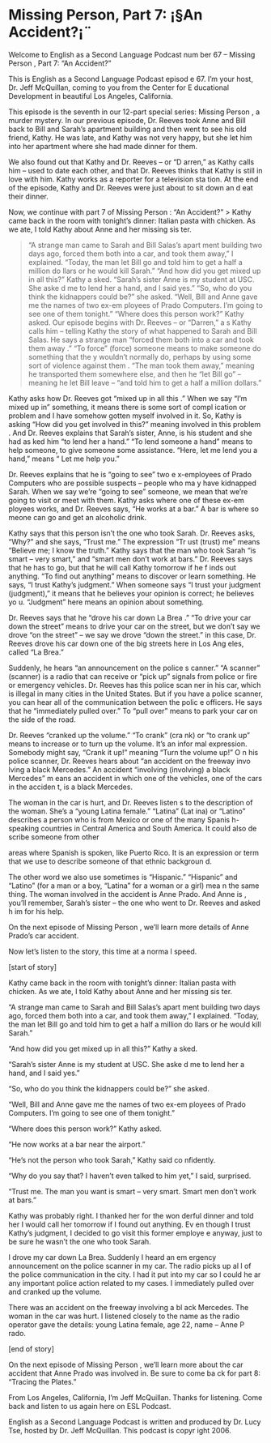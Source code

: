 # Missing Person, Part 7: ¡§An Accident?¡¨

Welcome to English as a Second Language Podcast num ber 67 – Missing Person , Part 7: “An Accident?”

This is English as a Second Language Podcast episod e 67. I’m your host, Dr. Jeff McQuillan, coming to you from the Center for E ducational Development in beautiful Los Angeles, California.

This episode is the seventh in our 12-part special series: Missing Person , a murder mystery. In our previous episode, Dr. Reeves  took Anne and Bill back to Bill and Sarah’s apartment building and then went to see his old friend, Kathy. He was late, and Kathy was not very happy, but she let  him into her apartment where she had made dinner for them.

We also found out that Kathy and Dr. Reeves – or “D arren,” as Kathy calls him – used to date each other, and that Dr. Reeves thinks  that Kathy is still in love with him. Kathy works as a reporter for a television sta tion. At the end of the episode, Kathy and Dr. Reeves were just about to sit down an d eat their dinner.

Now, we continue with part 7 of Missing Person : “An Accident?” > Kathy came back in the room with tonight’s dinner: Italian pasta with chicken. As we ate, I told Kathy about Anne and her missing sis ter.
> “A strange man came to Sarah and Bill Salas’s apart ment building two days ago, forced them both into a car, and took them away,” I  explained. “Today, the man let Bill go and told him to get a half a million do llars or he would kill Sarah.”
> “And how did you get mixed up in all this?” Kathy a sked.
> “Sarah’s sister Anne is my student at USC. She aske d me to lend her a hand, and I said yes.”
> “So, who do you think the kidnappers could be?” she  asked.
> “Well, Bill and Anne gave me the names of two ex-em ployees of Prado Computers. I’m going to see one of them tonight.”
> “Where does this person work?” Kathy asked.
> Our episode begins with Dr. Reeves – or “Darren,” a s Kathy calls him – telling Kathy the story of what happened to Sarah and Bill Salas. He says a strange man “forced them both into a car and took them away .” “To force” (force) someone means to make someone do something that the y wouldn’t normally do, perhaps by using some sort of violence against them . “The man took them away,” meaning he transported them somewhere else, and then he “let Bill go” – meaning he let Bill leave – “and told him to get a half a million dollars.”

Kathy asks how Dr. Reeves got “mixed up in all this .” When we say “I’m mixed up in” something, it means there is some sort of compl ication or problem and I have somehow gotten myself involved in it. So, Kathy is asking “How did you get involved in this?” meaning involved in this problem . And Dr. Reeves explains that Sarah’s sister, Anne, is his student and she had as ked him “to lend her a hand.” “To lend someone a hand” means to help someone, to give someone some assistance. “Here, let me lend you a hand,” means “ Let me help you.”

Dr. Reeves explains that he is “going to see” two e x-employees of Prado Computers who are possible suspects – people who ma y have kidnapped Sarah. When we say we’re “going to see” someone, we mean that we’re going to visit or meet with them. Kathy asks where one of these ex-em ployees works, and Dr. Reeves says, “He works at a bar.” A bar is where so meone can go and get an alcoholic drink.

Kathy says that this person isn’t the one who took Sarah. Dr. Reeves asks, “Why?” and she says, “Trust me.” The expression “Tr ust (trust) me” means “Believe me; I know the truth.” Kathy says that the  man who took Sarah “is smart – very smart,” and “smart men don’t work at bars.” Dr. Reeves says that he has to go, but that he will call Kathy tomorrow if he f inds out anything. “To find out anything” means to discover or learn something. He says, “I trust Kathy’s judgment.” When someone says “I trust your judgment  (judgment),” it means that he believes your opinion is correct; he believes yo u. “Judgment” here means an opinion about something.

Dr. Reeves says that he “drove his car down La Brea .” “To drive your car down the street” means to drive your car on the street, but we don’t say we drove “on the street” –  we say we drove “down the street.” in this case, Dr. Reeves drove his car down one of the big streets here in Los Ang eles, called “La Brea.”

Suddenly, he hears “an announcement on the police s canner.” “A scanner” (scanner) is a radio that can receive or “pick up” signals from police or fire or emergency vehicles. Dr. Reeves has this police scan ner in his car, which is illegal in many cities in the United States. But if  you have a police scanner, you can hear all of the communication between the polic e officers. He says that he “immediately pulled over.” To “pull over” means to park your car on the side of the road.

Dr. Reeves “cranked up the volume.” “To crank” (cra nk) or “to crank up” means to increase or to turn up the volume. It’s an infor mal expression. Somebody might say, “Crank it up!” meaning “Turn the volume up!” O n his police scanner, Dr. Reeves hears about “an accident on the freeway invo lving a black Mercedes.” An accident “involving (involving) a black Mercedes” m eans an accident in which one of the vehicles, one of the cars in the acciden t, is a black Mercedes.

The woman in the car is hurt, and Dr. Reeves listen s to the description of the woman. She’s a “young Latina female.” “Latina” (Lat ina) or “Latino” describes a person who is from Mexico or one of the many Spanis h-speaking countries in Central America and South America. It could also de scribe someone from other

areas where Spanish is spoken, like Puerto Rico. It  is an expression or term that we use to describe someone of that ethnic backgroun d.

The other word we also use sometimes is “Hispanic.”  “Hispanic” and “Latino” (for a man or a boy, “Latina” for a woman or a girl) mea n the same thing. The woman involved in the accident is Anne Prado. And Anne is , you’ll remember, Sarah’s sister – the one who went to Dr. Reeves and asked h im for his help.

On the next episode of Missing Person , we’ll learn more details of Anne Prado’s car accident.

Now let’s listen to the story, this time at a norma l speed.

[start of story]

Kathy came back in the room with tonight’s dinner: Italian pasta with chicken. As we ate, I told Kathy about Anne and her missing sis ter.

“A strange man came to Sarah and Bill Salas’s apart ment building two days ago, forced them both into a car, and took them away,” I  explained. “Today, the man let Bill go and told him to get a half a million do llars or he would kill Sarah.”

“And how did you get mixed up in all this?” Kathy a sked.

“Sarah’s sister Anne is my student at USC. She aske d me to lend her a hand, and I said yes.”

“So, who do you think the kidnappers could be?” she  asked.

“Well, Bill and Anne gave me the names of two ex-em ployees of Prado Computers. I’m going to see one of them tonight.”

“Where does this person work?” Kathy asked.

“He now works at a bar near the airport.”

“He’s not the person who took Sarah,” Kathy said co nfidently.

“Why do you say that? I haven’t even talked to him yet,” I said, surprised.

“Trust me. The man you want is smart – very smart. Smart men don’t work at bars.”

 Kathy was probably right. I thanked her for the won derful dinner and told her I would call her tomorrow if I found out anything. Ev en though I trust Kathy’s judgment, I decided to go visit this former employe e anyway, just to be sure he wasn’t the one who took Sarah.

I drove my car down La Brea. Suddenly I heard an em ergency announcement on the police scanner in my car. The radio picks up al l of the police communication in the city. I had it put into my car so I could he ar any important police action related to my cases. I immediately pulled over and cranked up the volume.

There was an accident on the freeway involving a bl ack Mercedes. The woman in the car was hurt. I listened closely to the name  as the radio operator gave the details: young Latina female, age 22, name – Anne P rado.

[end of story]

On the next episode of Missing Person , we’ll learn more about the car accident that Anne Prado was involved in. Be sure to come ba ck for part 8: “Tracing the Plates.”

From Los Angeles, California, I’m Jeff McQuillan. Thanks for listening. Come back and listen to us again here on ESL Podcast.

English as a Second Language Podcast is written and  produced by Dr. Lucy Tse, hosted by Dr. Jeff McQuillan. This podcast is copyr ight 2006.

